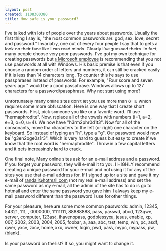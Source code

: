 ```yaml
--- 
layout: post
created: 1108300380
title: How safe is your password?
---
```

I've talked with lots of people over the years about passwords.  Usually the first thing I say is, "the most common passwords are: god, sex, love, secret and password." Invariably, one out of every four people I say that to gets a look on their face like I can read minds.  Clearly I've guessed theirs.  In fact, many people choose very poor passwords.  I've got my own technique for creating passwords but <a href="http://weblogs.asp.net/robert_hensing/archive/2004/07/28/199610.aspx">a Microsoft employee</a> is recommending that you not use passwords at all with Windows.  His basic premise is that even if you choose a random order of letters and numbers, it can still be cracked easily if it is less than 14 characters long.  To counter this he says to use passphrases instead of passwords.  For example, "Four score and seven years ago." would be a good passphrase.  Windows allows up to 127 characters for a password/passphrase.  Why not start using more?  <br /><br />Unfortunately many online sites don't let you use more than 8-10 which requires some more obfuscation.  Here is one way that I create short passwords.  First, pick someone you like or a favorite word.  I'll use "hermaphrodite".  Now, replace all of the vowels with numbers (i=1, a=2, e=3, o=0, u=4).  We now have "h3rm2phr0d1t3".  Now for all of the consonants, move tha characters to the left (or right) one character on the keyboard.  So instead of typing an "h", type a "g".  Our password would now be "g3en2oge0s1r3".  Which is very hard to guess but easy to create if we know that the root word is "hermaphrodite".  Throw in a few capital letters and it gets increasingly hard to crack.<br /><br />One final note, Many online sites ask for an e-mail address and a password.  If you forget your password, they will e-mail it to you.  I HIGHLY recommend creating a unique password for your e-mail and not using it for any of the sites you use that e-mail address for.  If I signed up for a site and gave it my e-mail of randall@hotmail.com (not my real e-mail address) and set the same password as my e-mail, all the admin of the site has to do is go to hotmail and enter the same password you gave him!  I always keep my e-mail password different than the password I use for other things.<br /><br />For your pleasure, here are some more common passwords: admin, 12345, 54321, 111, , 0000000, 11111111, 88888888, pass, passwd, abcd, 123qwe, server, computer, 123asd, ihavenopass, godblessyou, jesus, enable, xp, 007, 2002, 2003, 2004, 2005, foobar, a, aaa, abc, test, temp, win, pc, asdf, qwer, yxcv, zxcv, home, xxx, owner, login, pwd, pass, mypc, mypass, pw, (blank).<br /><br />Is your password on the list?  If so, you might want to change it.
